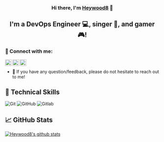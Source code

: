 
<h3 align="center">
Hi there, I'm <a href="https://heywood8.github.io/heywood8/heywood8" target="_blank" rel="noreferrer">Heywood8</a> 👋
</h3>


<h2 align="center">
I'm a DevOps Engineer 💻, singer 🎸, and gamer 🎮!
</h2> 

### 🤝 Connect with me:

<a href="https://www.linkedin.com/in/lopatin/"><img align="left" src="https://raw.githubusercontent.com/yushi1007/yushi1007/main/images/linkedin.svg" alt="Nikita Lopatin | LinkedIn" width="21px"/></a>
<a href="https://instagram.com/lopati_n"><img align="left" src="https://raw.githubusercontent.com/yushi1007/yushi1007/main/images/instagram.svg" alt="Lopati_n | Instagram" width="21px"/></a>
<a href="https://tg.me/heywood8"><img align="left" src="https://www.svgrepo.com/show/3109/telegram.svg" alt="Heywood8 | Telegram" width="21px"/></a>
<br/>
- 💬 If you have any question/feedback, please do not hesitate to reach out to me!

## 💼 Technical Skills

![Git](https://img.shields.io/badge/git-%23F05033.svg?style=for-the-badge&logo=git&logoColor=white)
![GitHub](https://img.shields.io/badge/github-%23121011.svg?style=for-the-badge&logo=github&logoColor=white)
![Gitlab](https://img.shields.io/badge/GitLab-330F63?style=for-the-badge&logo=gitlab&logoColor=white)
<TBD>


## 📈 GitHub Stats 

[![Heywood8's github stats](https://github-readme-stats.vercel.app/api?username=heywood8)](https://github.com/heywood8)
